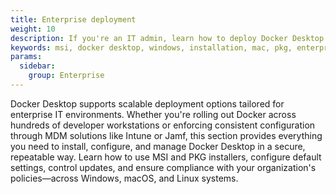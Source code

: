 ```yaml
---
title: Enterprise deployment
weight: 10
description: If you're an IT admin, learn how to deploy Docker Desktop at scale
keywords: msi, docker desktop, windows, installation, mac, pkg, enterprise 
params:
  sidebar:
    group: Enterprise
---
```


Docker Desktop supports scalable deployment options tailored for enterprise IT environments. Whether you're rolling out Docker across hundreds of developer workstations or enforcing consistent configuration through MDM solutions like Intune or Jamf, this section provides everything you need to install, configure, and manage Docker Desktop in a secure, repeatable way. Learn how to use MSI and PKG installers, configure default settings, control updates, and ensure compliance with your organization's policies—across Windows, macOS, and Linux systems.